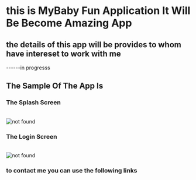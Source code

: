 # this is MyBaby Fun Application It Will Be Become Amazing App

## the details of this app will be provides to whom have intereset to work with me

------in progresss

## The Sample Of The App Is

### The Splash Screen

 <br/>
  <img src="assets/splashScreen.png" alt="not found" />
 <br/>

### The Login Screen

<br/>
<img src ="assets/loginScreen.png"  alt="not found"/>

<br/>

### to contact me you can use the following links
